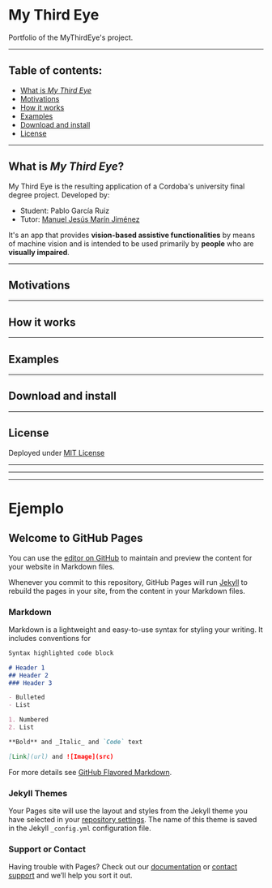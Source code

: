 # My Third Eye

Portfolio of the MyThirdEye's project. 

---
## Table of contents:
- [What is _My Third Eye_](#what-is-my-third-eye)
- [Motivations](#motivations)
- [How it works](#how-it-works)
- [Examples](#examples)
- [Download and install](#download-and-install)
- [License](license)

---
## What is _My Third Eye_?
My Third Eye is the resulting application of a Cordoba's university final degree project. Developed by:
- Student: Pablo García Ruiz
- Tutor: [Manuel Jesús Marín Jiménez](https://github.com/mjmarin) 

It's an app that provides **vision-based assistive functionalities** by means of machine vision and is intended to be used primarily by **people** who are **visually impaired**.

---
## Motivations



---
## How it works



---
## Examples



---
## Download and install



---
## License

Deployed under [MIT License]()

---
---
---
# Ejemplo

## Welcome to GitHub Pages

You can use the [editor on GitHub](https://github.com/PGR-TFG/TFG-Page/edit/main/README.md) to maintain and preview the content for your website in Markdown files.

Whenever you commit to this repository, GitHub Pages will run [Jekyll](https://jekyllrb.com/) to rebuild the pages in your site, from the content in your Markdown files.

### Markdown

Markdown is a lightweight and easy-to-use syntax for styling your writing. It includes conventions for

```markdown
Syntax highlighted code block

# Header 1
## Header 2
### Header 3

- Bulleted
- List

1. Numbered
2. List

**Bold** and _Italic_ and `Code` text

[Link](url) and ![Image](src)
```

For more details see [GitHub Flavored Markdown](https://guides.github.com/features/mastering-markdown/).

### Jekyll Themes

Your Pages site will use the layout and styles from the Jekyll theme you have selected in your [repository settings](https://github.com/PGR-TFG/TFG-Page/settings/pages). The name of this theme is saved in the Jekyll `_config.yml` configuration file.

### Support or Contact

Having trouble with Pages? Check out our [documentation](https://docs.github.com/categories/github-pages-basics/) or [contact support](https://support.github.com/contact) and we’ll help you sort it out.
